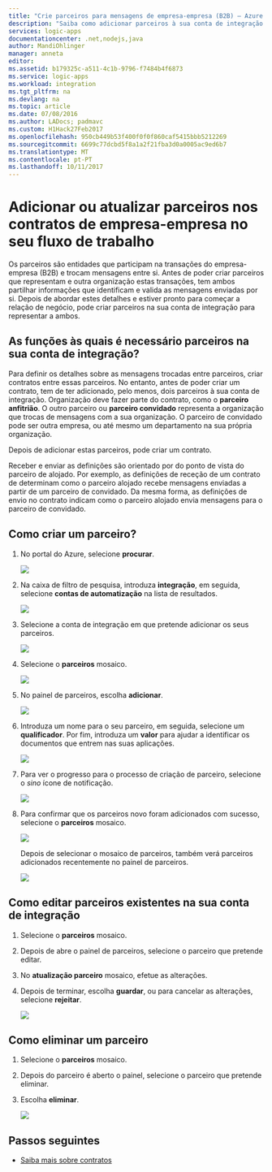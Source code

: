 ```yaml
---
title: "Crie parceiros para mensagens de empresa-empresa (B2B) – Azure Logic Apps | Microsoft Docs"
description: "Saiba como adicionar parceiros à sua conta de integração com o pacote de integração do Enterprise e Logic Apps"
services: logic-apps
documentationcenter: .net,nodejs,java
author: MandiOhlinger
manager: anneta
editor: 
ms.assetid: b179325c-a511-4c1b-9796-f7484b4f6873
ms.service: logic-apps
ms.workload: integration
ms.tgt_pltfrm: na
ms.devlang: na
ms.topic: article
ms.date: 07/08/2016
ms.author: LADocs; padmavc
ms.custom: H1Hack27Feb2017
ms.openlocfilehash: 950cb449b53f400f0f0f860caf5415bbb5212269
ms.sourcegitcommit: 6699c77dcbd5f8a1a2f21fba3d0a0005ac9ed6b7
ms.translationtype: MT
ms.contentlocale: pt-PT
ms.lasthandoff: 10/11/2017
---
```

# <a name="add-or-update-partners-in-business-to-business-agreements-in-your-workflow"></a>Adicionar ou atualizar parceiros nos contratos de empresa-empresa no seu fluxo de trabalho

Os parceiros são entidades que participam na transações do empresa-empresa (B2B) e trocam mensagens entre si. Antes de poder criar parceiros que representam e outra organização estas transações, tem ambos partilhar informações que identificam e valida as mensagens enviadas por si. Depois de abordar estes detalhes e estiver pronto para começar a relação de negócio, pode criar parceiros na sua conta de integração para representar a ambos.

## <a name="what-roles-do-partners-have-in-your-integration-account"></a>As funções às quais é necessário parceiros na sua conta de integração?

Para definir os detalhes sobre as mensagens trocadas entre parceiros, criar contratos entre essas parceiros. No entanto, antes de poder criar um contrato, tem de ter adicionado, pelo menos, dois parceiros à sua conta de integração. Organização deve fazer parte do contrato, como o **parceiro anfitrião**. O outro parceiro ou **parceiro convidado** representa a organização que trocas de mensagens com a sua organização. O parceiro de convidado pode ser outra empresa, ou até mesmo um departamento na sua própria organização.

Depois de adicionar estas parceiros, pode criar um contrato.

Receber e enviar as definições são orientado por do ponto de vista do parceiro de alojado. Por exemplo, as definições de receção de um contrato de determinam como o parceiro alojado recebe mensagens enviadas a partir de um parceiro de convidado. Da mesma forma, as definições de envio no contrato indicam como o parceiro alojado envia mensagens para o parceiro de convidado.

## <a name="how-to-create-a-partner"></a>Como criar um parceiro?

1. No portal do Azure, selecione **procurar**.

    ![](./media/logic-apps-enterprise-integration-overview/overview-1.png)

2. Na caixa de filtro de pesquisa, introduza **integração**, em seguida, selecione **contas de automatização** na lista de resultados.

    ![](./media/logic-apps-enterprise-integration-overview/overview-2.png)

3. Selecione a conta de integração em que pretende adicionar os seus parceiros.

    ![](./media/logic-apps-enterprise-integration-overview/overview-3.png)

4. Selecione o **parceiros** mosaico.

    ![](./media/logic-apps-enterprise-integration-partners/partner-1.png)

5. No painel de parceiros, escolha **adicionar**.

    ![](./media/logic-apps-enterprise-integration-partners/partner-2.png)

6. Introduza um nome para o seu parceiro, em seguida, selecione um **qualificador**. Por fim, introduza um **valor** para ajudar a identificar os documentos que entrem nas suas aplicações.

    ![](./media/logic-apps-enterprise-integration-partners/partner-3.png)

7. Para ver o progresso para o processo de criação de parceiro, selecione o *sino* ícone de notificação.

    ![](./media/logic-apps-enterprise-integration-partners/partner-4.png)

8. Para confirmar que os parceiros novo foram adicionados com sucesso, selecione o **parceiros** mosaico.

    ![](./media/logic-apps-enterprise-integration-partners/partner-5.png)

    Depois de selecionar o mosaico de parceiros, também verá parceiros adicionados recentemente no painel de parceiros.

    ![](./media/logic-apps-enterprise-integration-partners/partner-6.png)

## <a name="how-to-edit-existing-partners-in-your-integration-account"></a>Como editar parceiros existentes na sua conta de integração

1. Selecione o **parceiros** mosaico.
2. Depois de abre o painel de parceiros, selecione o parceiro que pretende editar.
3. No **atualização parceiro** mosaico, efetue as alterações.
4. Depois de terminar, escolha **guardar**, ou para cancelar as alterações, selecione **rejeitar**.

    ![](./media/logic-apps-enterprise-integration-partners/edit-1.png)

## <a name="how-to-delete-a-partner"></a>Como eliminar um parceiro

1. Selecione o **parceiros** mosaico.
2. Depois do parceiro é aberto o painel, selecione o parceiro que pretende eliminar.
3. Escolha **eliminar**.

    ![](./media/logic-apps-enterprise-integration-partners/delete-1.png)

## <a name="next-steps"></a>Passos seguintes
* [Saiba mais sobre contratos](../logic-apps/logic-apps-enterprise-integration-agreements.md "Saiba mais sobre contratos de integração do enterprise")  

